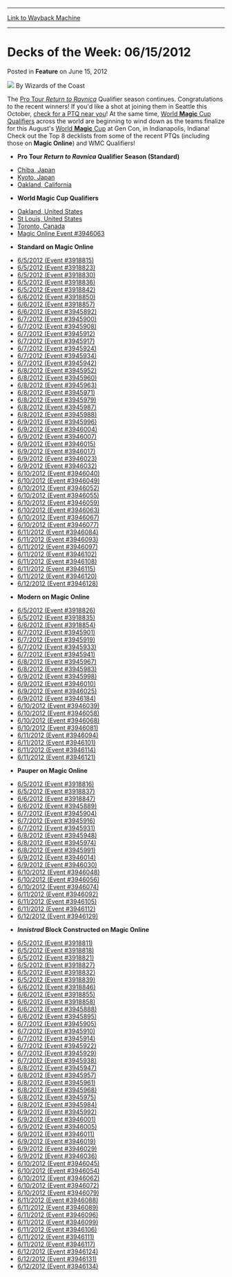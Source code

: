
---
[Link to Wayback Machine](https://web.archive.org/web/20210419104955/https://magic.wizards.com/en/articles/archive/feature/decks-week-06152012-2012-06-15)

[_metadata_:author]:- "Wizards of the Coast"
[_metadata_:description]:- "The Pro Tour Return to Ravnica Qualifier season continues. Congratulations to the recent winners! If you'd like a shot at joining them in Seattle this October, check for a PTQ near you! At the same time, World Magic Cup Qualifiers across the world are beginning to wind down as the teams finalize for this August's World Magic Cup at Gen Con, in Indianapolis, Indiana! Check out"
[_metadata_:generator]:- "Drupal 7 (http://drupal.org)"
[_metadata_:node]:- "646001"
[_metadata_:publish_date]:- "2012-06-15"
[_metadata_:source]:- "div-main-content"
[_metadata_:title]:- "Decks of the Week: 06/15/2012"
[_metadata_:wayback_capture_timestamp]:- "2021-04-19 10:49:55"
[_metadata_:wayback_raw_url]:- "https://web.archive.org/web/20210419104955id_/https://magic.wizards.com/en/articles/archive/feature/decks-week-06152012-2012-06-15"
[_metadata_:wayback_url]:- "https://magic.wizards.com/en/articles/archive/feature/decks-week-06152012-2012-06-15"
---


Decks of the Week: 06/15/2012
=============================



 Posted in **Feature**
 on June 15, 2012 






![](https://media.magic.wizards.com/styles/auth_small/public/images/person/wizards_author.jpg)
By Wizards of the Coast











The [Pro Tour *Return to Ravnica*](/en/articles/archive/qualifiers-pro-tour-return-ravnica-seattle-2012-03-15) Qualifier season continues. Congratulations to the recent winners! If you'd like a shot at joining them in Seattle this October, [check for a PTQ near you](http://locator.wizards.com/)! At the same time, [World **Magic** Cup Qualifiers](http://www.wizards.com/magic/magazine/article.aspx?x=mtg/event/worldmagiccup/qualifiers) across the world are beginning to wind down as the teams finalize for this August's [World **Magic** Cup](http://www.wizards.com/Magic/TCG/Events.aspx?x=mtg/event/worldmagiccup) at Gen Con, in Indianapolis, Indiana! Check out the Top 8 decklists from some of the recent PTQs (including those on **Magic Online**) and WMC Qualifiers! 

* **Pro Tour *Return to Ravnica* Qualifier Season (Standard)**
+ [Chiba, Japan](/en/articles/archive/event-coverage/pro-tour-return-ravnica-qualifier-season-top-8-standard-decklists-24)
+ [Kyoto, Japan](/en/articles/archive/event-coverage/pro-tour-return-ravnica-qualifier-season-top-8-standard-decklists-23)
+ [Oakland, California](/en/articles/archive/event-coverage/pro-tour-return-ravnica-qualifier-season-top-8-standard-decklists-25)
* **World Magic Cup Qualifiers**
+ [Oakland, United States](/en/articles/archive/event-coverage/2012-world-magic-cup-qualifier-top-8-standard-decklists-2012-06-14-1)
+ [St Louis, United States](/en/articles/archive/event-coverage/2012-world-magic-cup-qualifier-top-8-standard-decklists-2012-06-14)
+ [Toronto, Canada](/en/articles/archive/event-coverage/2012-world-magic-cup-qualifier-top-8-standard-decklists-2012-06-14-0)
+ [Magic Online Event #3946063](http://www.wizards.com/magic/Digital/MagicOnlineTourn.aspx?x=mtg/digital/magiconline/tourn/3946063)
* **Standard on Magic Online**
+ [6/5/2012 (Event #3918815)](http://archive.wizards.com/Magic/Digital/MagicOnlineTourn.aspx?x=mtg/digital/magiconline/tourn/3918815)
+ [6/5/2012 (Event #3918823)](http://archive.wizards.com/Magic/Digital/MagicOnlineTourn.aspx?x=mtg/digital/magiconline/tourn/3918823)
+ [6/5/2012 (Event #3918830)](http://archive.wizards.com/Magic/Digital/MagicOnlineTourn.aspx?x=mtg/digital/magiconline/tourn/3918830)
+ [6/5/2012 (Event #3918836)](http://archive.wizards.com/Magic/Digital/MagicOnlineTourn.aspx?x=mtg/digital/magiconline/tourn/3918836)
+ [6/5/2012 (Event #3918842)](http://archive.wizards.com/Magic/Digital/MagicOnlineTourn.aspx?x=mtg/digital/magiconline/tourn/3918842)
+ [6/6/2012 (Event #3918850)](http://archive.wizards.com/Magic/Digital/MagicOnlineTourn.aspx?x=mtg/digital/magiconline/tourn/3918850)
+ [6/6/2012 (Event #3918857)](http://archive.wizards.com/Magic/Digital/MagicOnlineTourn.aspx?x=mtg/digital/magiconline/tourn/3918857)
+ [6/6/2012 (Event #3945892)](http://archive.wizards.com/Magic/Digital/MagicOnlineTourn.aspx?x=mtg/digital/magiconline/tourn/3945892)
+ [6/7/2012 (Event #3945900)](http://archive.wizards.com/Magic/Digital/MagicOnlineTourn.aspx?x=mtg/digital/magiconline/tourn/3945900)
+ [6/7/2012 (Event #3945908)](http://archive.wizards.com/Magic/Digital/MagicOnlineTourn.aspx?x=mtg/digital/magiconline/tourn/3945908)
+ [6/7/2012 (Event #3945912)](http://archive.wizards.com/Magic/Digital/MagicOnlineTourn.aspx?x=mtg/digital/magiconline/tourn/3945912)
+ [6/7/2012 (Event #3945917)](http://archive.wizards.com/Magic/Digital/MagicOnlineTourn.aspx?x=mtg/digital/magiconline/tourn/3945917)
+ [6/7/2012 (Event #3945924)](http://archive.wizards.com/Magic/Digital/MagicOnlineTourn.aspx?x=mtg/digital/magiconline/tourn/3945924)
+ [6/7/2012 (Event #3945934)](http://archive.wizards.com/Magic/Digital/MagicOnlineTourn.aspx?x=mtg/digital/magiconline/tourn/3945934)
+ [6/7/2012 (Event #3945942)](http://archive.wizards.com/Magic/Digital/MagicOnlineTourn.aspx?x=mtg/digital/magiconline/tourn/3945942)
+ [6/8/2012 (Event #3945952)](http://archive.wizards.com/Magic/Digital/MagicOnlineTourn.aspx?x=mtg/digital/magiconline/tourn/3945952)
+ [6/8/2012 (Event #3945960)](http://archive.wizards.com/Magic/Digital/MagicOnlineTourn.aspx?x=mtg/digital/magiconline/tourn/3945960)
+ [6/8/2012 (Event #3945963)](http://archive.wizards.com/Magic/Digital/MagicOnlineTourn.aspx?x=mtg/digital/magiconline/tourn/3945963)
+ [6/8/2012 (Event #3945971)](http://archive.wizards.com/Magic/Digital/MagicOnlineTourn.aspx?x=mtg/digital/magiconline/tourn/3945971)
+ [6/8/2012 (Event #3945979)](http://archive.wizards.com/Magic/Digital/MagicOnlineTourn.aspx?x=mtg/digital/magiconline/tourn/3945979)
+ [6/8/2012 (Event #3945987)](http://archive.wizards.com/Magic/Digital/MagicOnlineTourn.aspx?x=mtg/digital/magiconline/tourn/3945987)
+ [6/8/2012 (Event #3945988)](http://archive.wizards.com/Magic/Digital/MagicOnlineTourn.aspx?x=mtg/digital/magiconline/tourn/3945988)
+ [6/9/2012 (Event #3945996)](http://archive.wizards.com/Magic/Digital/MagicOnlineTourn.aspx?x=mtg/digital/magiconline/tourn/3945996)
+ [6/9/2012 (Event #3946004)](http://archive.wizards.com/Magic/Digital/MagicOnlineTourn.aspx?x=mtg/digital/magiconline/tourn/3946004)
+ [6/9/2012 (Event #3946007)](http://archive.wizards.com/Magic/Digital/MagicOnlineTourn.aspx?x=mtg/digital/magiconline/tourn/3946007)
+ [6/9/2012 (Event #3946015)](http://archive.wizards.com/Magic/Digital/MagicOnlineTourn.aspx?x=mtg/digital/magiconline/tourn/3946015)
+ [6/9/2012 (Event #3946017)](http://archive.wizards.com/Magic/Digital/MagicOnlineTourn.aspx?x=mtg/digital/magiconline/tourn/3946017)
+ [6/9/2012 (Event #3946023)](http://archive.wizards.com/Magic/Digital/MagicOnlineTourn.aspx?x=mtg/digital/magiconline/tourn/3946023)
+ [6/9/2012 (Event #3946032)](http://archive.wizards.com/Magic/Digital/MagicOnlineTourn.aspx?x=mtg/digital/magiconline/tourn/3946032)
+ [6/10/2012 (Event #3946040)](http://archive.wizards.com/Magic/Digital/MagicOnlineTourn.aspx?x=mtg/digital/magiconline/tourn/3946040)
+ [6/10/2012 (Event #3946049)](http://archive.wizards.com/Magic/Digital/MagicOnlineTourn.aspx?x=mtg/digital/magiconline/tourn/3946049)
+ [6/10/2012 (Event #3946052)](http://archive.wizards.com/Magic/Digital/MagicOnlineTourn.aspx?x=mtg/digital/magiconline/tourn/3946052)
+ [6/10/2012 (Event #3946055)](http://archive.wizards.com/Magic/Digital/MagicOnlineTourn.aspx?x=mtg/digital/magiconline/tourn/3946055)
+ [6/10/2012 (Event #3946059)](http://archive.wizards.com/Magic/Digital/MagicOnlineTourn.aspx?x=mtg/digital/magiconline/tourn/3946059)
+ [6/10/2012 (Event #3946063)](http://archive.wizards.com/Magic/Digital/MagicOnlineTourn.aspx?x=mtg/digital/magiconline/tourn/3946063)
+ [6/10/2012 (Event #3946067)](http://archive.wizards.com/Magic/Digital/MagicOnlineTourn.aspx?x=mtg/digital/magiconline/tourn/3946067)
+ [6/10/2012 (Event #3946077)](http://archive.wizards.com/Magic/Digital/MagicOnlineTourn.aspx?x=mtg/digital/magiconline/tourn/3946077)
+ [6/11/2012 (Event #3946084)](http://archive.wizards.com/Magic/Digital/MagicOnlineTourn.aspx?x=mtg/digital/magiconline/tourn/3946084)
+ [6/11/2012 (Event #3946093)](http://archive.wizards.com/Magic/Digital/MagicOnlineTourn.aspx?x=mtg/digital/magiconline/tourn/3946093)
+ [6/11/2012 (Event #3946097)](http://archive.wizards.com/Magic/Digital/MagicOnlineTourn.aspx?x=mtg/digital/magiconline/tourn/3946097)
+ [6/11/2012 (Event #3946102)](http://archive.wizards.com/Magic/Digital/MagicOnlineTourn.aspx?x=mtg/digital/magiconline/tourn/3946102)
+ [6/11/2012 (Event #3946108)](http://archive.wizards.com/Magic/Digital/MagicOnlineTourn.aspx?x=mtg/digital/magiconline/tourn/3946108)
+ [6/11/2012 (Event #3946115)](http://archive.wizards.com/Magic/Digital/MagicOnlineTourn.aspx?x=mtg/digital/magiconline/tourn/3946115)
+ [6/11/2012 (Event #3946120)](http://archive.wizards.com/Magic/Digital/MagicOnlineTourn.aspx?x=mtg/digital/magiconline/tourn/3946120)
+ [6/12/2012 (Event #3946128)](http://archive.wizards.com/Magic/Digital/MagicOnlineTourn.aspx?x=mtg/digital/magiconline/tourn/3946128)
* **Modern on Magic Online**
+ [6/5/2012 (Event #3918826)](http://archive.wizards.com/Magic/Digital/MagicOnlineTourn.aspx?x=mtg/digital/magiconline/tourn/3918826)
+ [6/5/2012 (Event #3918835)](http://archive.wizards.com/Magic/Digital/MagicOnlineTourn.aspx?x=mtg/digital/magiconline/tourn/3918835)
+ [6/6/2012 (Event #3918854)](http://archive.wizards.com/Magic/Digital/MagicOnlineTourn.aspx?x=mtg/digital/magiconline/tourn/3918854)
+ [6/7/2012 (Event #3945901)](http://archive.wizards.com/Magic/Digital/MagicOnlineTourn.aspx?x=mtg/digital/magiconline/tourn/3945901)
+ [6/7/2012 (Event #3945919)](http://archive.wizards.com/Magic/Digital/MagicOnlineTourn.aspx?x=mtg/digital/magiconline/tourn/3945919)
+ [6/7/2012 (Event #3945933)](http://archive.wizards.com/Magic/Digital/MagicOnlineTourn.aspx?x=mtg/digital/magiconline/tourn/3945933)
+ [6/7/2012 (Event #3945941)](http://archive.wizards.com/Magic/Digital/MagicOnlineTourn.aspx?x=mtg/digital/magiconline/tourn/3945941)
+ [6/8/2012 (Event #3945967)](http://archive.wizards.com/Magic/Digital/MagicOnlineTourn.aspx?x=mtg/digital/magiconline/tourn/3945967)
+ [6/8/2012 (Event #3945983)](http://archive.wizards.com/Magic/Digital/MagicOnlineTourn.aspx?x=mtg/digital/magiconline/tourn/3945983)
+ [6/9/2012 (Event #3945998)](http://archive.wizards.com/Magic/Digital/MagicOnlineTourn.aspx?x=mtg/digital/magiconline/tourn/3945998)
+ [6/9/2012 (Event #3946010)](http://archive.wizards.com/Magic/Digital/MagicOnlineTourn.aspx?x=mtg/digital/magiconline/tourn/3946010)
+ [6/9/2012 (Event #3946025)](http://archive.wizards.com/Magic/Digital/MagicOnlineTourn.aspx?x=mtg/digital/magiconline/tourn/3946025)
+ [6/9/2012 (Event #3946184)](http://archive.wizards.com/Magic/Digital/MagicOnlineTourn.aspx?x=mtg/digital/magiconline/tourn/3946184)
+ [6/10/2012 (Event #3946039)](http://archive.wizards.com/Magic/Digital/MagicOnlineTourn.aspx?x=mtg/digital/magiconline/tourn/3946039)
+ [6/10/2012 (Event #3946058)](http://archive.wizards.com/Magic/Digital/MagicOnlineTourn.aspx?x=mtg/digital/magiconline/tourn/3946058)
+ [6/10/2012 (Event #3946068)](http://archive.wizards.com/Magic/Digital/MagicOnlineTourn.aspx?x=mtg/digital/magiconline/tourn/3946068)
+ [6/10/2012 (Event #3946081)](http://archive.wizards.com/Magic/Digital/MagicOnlineTourn.aspx?x=mtg/digital/magiconline/tourn/3946081)
+ [6/11/2012 (Event #3946094)](http://archive.wizards.com/Magic/Digital/MagicOnlineTourn.aspx?x=mtg/digital/magiconline/tourn/3946094)
+ [6/11/2012 (Event #3946101)](http://archive.wizards.com/Magic/Digital/MagicOnlineTourn.aspx?x=mtg/digital/magiconline/tourn/3946101)
+ [6/11/2012 (Event #3946114)](http://archive.wizards.com/Magic/Digital/MagicOnlineTourn.aspx?x=mtg/digital/magiconline/tourn/3946114)
+ [6/11/2012 (Event #3946121)](http://archive.wizards.com/Magic/Digital/MagicOnlineTourn.aspx?x=mtg/digital/magiconline/tourn/3946121)
* **Pauper on Magic Online**
+ [6/5/2012 (Event #3918816)](http://archive.wizards.com/Magic/Digital/MagicOnlineTourn.aspx?x=mtg/digital/magiconline/tourn/3918816)
+ [6/5/2012 (Event #3918837)](http://archive.wizards.com/Magic/Digital/MagicOnlineTourn.aspx?x=mtg/digital/magiconline/tourn/3918837)
+ [6/6/2012 (Event #3918847)](http://archive.wizards.com/Magic/Digital/MagicOnlineTourn.aspx?x=mtg/digital/magiconline/tourn/3918847)
+ [6/6/2012 (Event #3945889)](http://archive.wizards.com/Magic/Digital/MagicOnlineTourn.aspx?x=mtg/digital/magiconline/tourn/3945889)
+ [6/7/2012 (Event #3945904)](http://archive.wizards.com/Magic/Digital/MagicOnlineTourn.aspx?x=mtg/digital/magiconline/tourn/3945904)
+ [6/7/2012 (Event #3945916)](http://archive.wizards.com/Magic/Digital/MagicOnlineTourn.aspx?x=mtg/digital/magiconline/tourn/3945916)
+ [6/7/2012 (Event #3945931)](http://archive.wizards.com/Magic/Digital/MagicOnlineTourn.aspx?x=mtg/digital/magiconline/tourn/3945931)
+ [6/8/2012 (Event #3945948)](http://archive.wizards.com/Magic/Digital/MagicOnlineTourn.aspx?x=mtg/digital/magiconline/tourn/3945948)
+ [6/8/2012 (Event #3945974)](http://archive.wizards.com/Magic/Digital/MagicOnlineTourn.aspx?x=mtg/digital/magiconline/tourn/3945974)
+ [6/8/2012 (Event #3945991)](http://archive.wizards.com/Magic/Digital/MagicOnlineTourn.aspx?x=mtg/digital/magiconline/tourn/3945991)
+ [6/9/2012 (Event #3946014)](http://archive.wizards.com/Magic/Digital/MagicOnlineTourn.aspx?x=mtg/digital/magiconline/tourn/3946014)
+ [6/9/2012 (Event #3946030)](http://archive.wizards.com/Magic/Digital/MagicOnlineTourn.aspx?x=mtg/digital/magiconline/tourn/3946030)
+ [6/10/2012 (Event #3946048)](http://archive.wizards.com/Magic/Digital/MagicOnlineTourn.aspx?x=mtg/digital/magiconline/tourn/3946048)
+ [6/10/2012 (Event #3946056)](http://archive.wizards.com/Magic/Digital/MagicOnlineTourn.aspx?x=mtg/digital/magiconline/tourn/3946056)
+ [6/10/2012 (Event #3946074)](http://archive.wizards.com/Magic/Digital/MagicOnlineTourn.aspx?x=mtg/digital/magiconline/tourn/3946074)
+ [6/11/2012 (Event #3946092)](http://archive.wizards.com/Magic/Digital/MagicOnlineTourn.aspx?x=mtg/digital/magiconline/tourn/3946092)
+ [6/11/2012 (Event #3946105)](http://archive.wizards.com/Magic/Digital/MagicOnlineTourn.aspx?x=mtg/digital/magiconline/tourn/3946105)
+ [6/11/2012 (Event #3946112)](http://archive.wizards.com/Magic/Digital/MagicOnlineTourn.aspx?x=mtg/digital/magiconline/tourn/3946112)
+ [6/12/2012 (Event #3946129)](http://archive.wizards.com/Magic/Digital/MagicOnlineTourn.aspx?x=mtg/digital/magiconline/tourn/3946129)
* ***Innistrad* Block Constructed on Magic Online**
+ [6/5/2012 (Event #3918811)](http://archive.wizards.com/Magic/Digital/MagicOnlineTourn.aspx?x=mtg/digital/magiconline/tourn/3918811)
+ [6/5/2012 (Event #3918818)](http://archive.wizards.com/Magic/Digital/MagicOnlineTourn.aspx?x=mtg/digital/magiconline/tourn/3918818)
+ [6/5/2012 (Event #3918821)](http://archive.wizards.com/Magic/Digital/MagicOnlineTourn.aspx?x=mtg/digital/magiconline/tourn/3918821)
+ [6/5/2012 (Event #3918827)](http://archive.wizards.com/Magic/Digital/MagicOnlineTourn.aspx?x=mtg/digital/magiconline/tourn/3918827)
+ [6/5/2012 (Event #3918832)](http://archive.wizards.com/Magic/Digital/MagicOnlineTourn.aspx?x=mtg/digital/magiconline/tourn/3918832)
+ [6/5/2012 (Event #3918839)](http://archive.wizards.com/Magic/Digital/MagicOnlineTourn.aspx?x=mtg/digital/magiconline/tourn/3918839)
+ [6/6/2012 (Event #3918846)](http://archive.wizards.com/Magic/Digital/MagicOnlineTourn.aspx?x=mtg/digital/magiconline/tourn/3918846)
+ [6/6/2012 (Event #3918855)](http://archive.wizards.com/Magic/Digital/MagicOnlineTourn.aspx?x=mtg/digital/magiconline/tourn/3918855)
+ [6/6/2012 (Event #3918858)](http://archive.wizards.com/Magic/Digital/MagicOnlineTourn.aspx?x=mtg/digital/magiconline/tourn/3918858)
+ [6/6/2012 (Event #3945888)](http://archive.wizards.com/Magic/Digital/MagicOnlineTourn.aspx?x=mtg/digital/magiconline/tourn/3945888)
+ [6/6/2012 (Event #3945895)](http://archive.wizards.com/Magic/Digital/MagicOnlineTourn.aspx?x=mtg/digital/magiconline/tourn/3945895)
+ [6/7/2012 (Event #3945905)](http://archive.wizards.com/Magic/Digital/MagicOnlineTourn.aspx?x=mtg/digital/magiconline/tourn/3945905)
+ [6/7/2012 (Event #3945910)](http://archive.wizards.com/Magic/Digital/MagicOnlineTourn.aspx?x=mtg/digital/magiconline/tourn/3945910)
+ [6/7/2012 (Event #3945914)](http://archive.wizards.com/Magic/Digital/MagicOnlineTourn.aspx?x=mtg/digital/magiconline/tourn/3945914)
+ [6/7/2012 (Event #3945922)](http://archive.wizards.com/Magic/Digital/MagicOnlineTourn.aspx?x=mtg/digital/magiconline/tourn/3945922)
+ [6/7/2012 (Event #3945929)](http://archive.wizards.com/Magic/Digital/MagicOnlineTourn.aspx?x=mtg/digital/magiconline/tourn/3945929)
+ [6/7/2012 (Event #3945938)](http://archive.wizards.com/Magic/Digital/MagicOnlineTourn.aspx?x=mtg/digital/magiconline/tourn/3945938)
+ [6/8/2012 (Event #3945947)](http://archive.wizards.com/Magic/Digital/MagicOnlineTourn.aspx?x=mtg/digital/magiconline/tourn/3945947)
+ [6/8/2012 (Event #3945957)](http://archive.wizards.com/Magic/Digital/MagicOnlineTourn.aspx?x=mtg/digital/magiconline/tourn/3945957)
+ [6/8/2012 (Event #3945961)](http://archive.wizards.com/Magic/Digital/MagicOnlineTourn.aspx?x=mtg/digital/magiconline/tourn/3945961)
+ [6/8/2012 (Event #3945968)](http://archive.wizards.com/Magic/Digital/MagicOnlineTourn.aspx?x=mtg/digital/magiconline/tourn/3945968)
+ [6/8/2012 (Event #3945975)](http://archive.wizards.com/Magic/Digital/MagicOnlineTourn.aspx?x=mtg/digital/magiconline/tourn/3945975)
+ [6/8/2012 (Event #3945984)](http://archive.wizards.com/Magic/Digital/MagicOnlineTourn.aspx?x=mtg/digital/magiconline/tourn/3945984)
+ [6/9/2012 (Event #3945992)](http://archive.wizards.com/Magic/Digital/MagicOnlineTourn.aspx?x=mtg/digital/magiconline/tourn/3945992)
+ [6/9/2012 (Event #3946001)](http://archive.wizards.com/Magic/Digital/MagicOnlineTourn.aspx?x=mtg/digital/magiconline/tourn/3946001)
+ [6/9/2012 (Event #3946005)](http://archive.wizards.com/Magic/Digital/MagicOnlineTourn.aspx?x=mtg/digital/magiconline/tourn/3946005)
+ [6/9/2012 (Event #3946011)](http://archive.wizards.com/Magic/Digital/MagicOnlineTourn.aspx?x=mtg/digital/magiconline/tourn/3946011)
+ [6/9/2012 (Event #3946019)](http://archive.wizards.com/Magic/Digital/MagicOnlineTourn.aspx?x=mtg/digital/magiconline/tourn/3946019)
+ [6/9/2012 (Event #3946029)](http://archive.wizards.com/Magic/Digital/MagicOnlineTourn.aspx?x=mtg/digital/magiconline/tourn/3946029)
+ [6/9/2012 (Event #3946036)](http://archive.wizards.com/Magic/Digital/MagicOnlineTourn.aspx?x=mtg/digital/magiconline/tourn/3946036)
+ [6/10/2012 (Event #3946045)](http://archive.wizards.com/Magic/Digital/MagicOnlineTourn.aspx?x=mtg/digital/magiconline/tourn/3946045)
+ [6/10/2012 (Event #3946054)](http://archive.wizards.com/Magic/Digital/MagicOnlineTourn.aspx?x=mtg/digital/magiconline/tourn/3946054)
+ [6/10/2012 (Event #3946062)](http://archive.wizards.com/Magic/Digital/MagicOnlineTourn.aspx?x=mtg/digital/magiconline/tourn/3946062)
+ [6/10/2012 (Event #3946072)](http://archive.wizards.com/Magic/Digital/MagicOnlineTourn.aspx?x=mtg/digital/magiconline/tourn/3946072)
+ [6/10/2012 (Event #3946079)](http://archive.wizards.com/Magic/Digital/MagicOnlineTourn.aspx?x=mtg/digital/magiconline/tourn/3946079)
+ [6/11/2012 (Event #3946088)](http://archive.wizards.com/Magic/Digital/MagicOnlineTourn.aspx?x=mtg/digital/magiconline/tourn/3946088)
+ [6/11/2012 (Event #3946089)](http://archive.wizards.com/Magic/Digital/MagicOnlineTourn.aspx?x=mtg/digital/magiconline/tourn/3946089)
+ [6/11/2012 (Event #3946096)](http://archive.wizards.com/Magic/Digital/MagicOnlineTourn.aspx?x=mtg/digital/magiconline/tourn/3946096)
+ [6/11/2012 (Event #3946099)](http://archive.wizards.com/Magic/Digital/MagicOnlineTourn.aspx?x=mtg/digital/magiconline/tourn/3946099)
+ [6/11/2012 (Event #3946106)](http://archive.wizards.com/Magic/Digital/MagicOnlineTourn.aspx?x=mtg/digital/magiconline/tourn/3946106)
+ [6/11/2012 (Event #3946111)](http://archive.wizards.com/Magic/Digital/MagicOnlineTourn.aspx?x=mtg/digital/magiconline/tourn/3946111)
+ [6/11/2012 (Event #3946117)](http://archive.wizards.com/Magic/Digital/MagicOnlineTourn.aspx?x=mtg/digital/magiconline/tourn/3946117)
+ [6/12/2012 (Event #3946124)](http://archive.wizards.com/Magic/Digital/MagicOnlineTourn.aspx?x=mtg/digital/magiconline/tourn/3946124)
+ [6/12/2012 (Event #3946131)](http://archive.wizards.com/Magic/Digital/MagicOnlineTourn.aspx?x=mtg/digital/magiconline/tourn/3946131)
+ [6/12/2012 (Event #3946134)](http://archive.wizards.com/Magic/Digital/MagicOnlineTourn.aspx?x=mtg/digital/magiconline/tourn/3946134)






